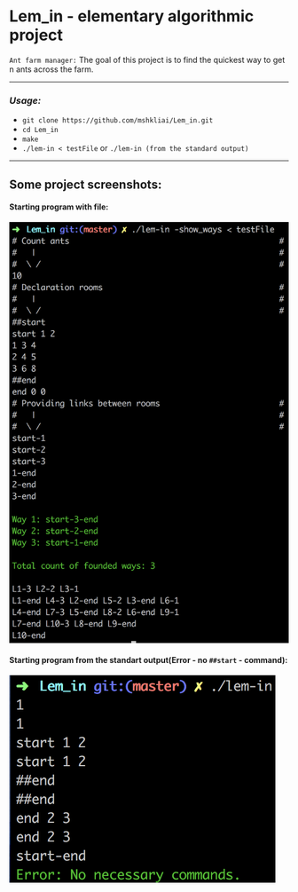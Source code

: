 # Lem_in - elementary algorithmic project
`Ant farm manager:`
The goal of this project is to find the quickest way to get n ants across the farm.
***
### ***Usage:***
* `git clone https://github.com/mshkliai/Lem_in.git`
* `cd Lem_in`
* `make`
* `./lem-in < testFile` or `./lem-in (from the standard output)`

***
## Some project screenshots:
#### Starting program with file:
![a:](https://github.com/mshkliai/Lem_in/raw/master/screenshots/output.png)
#### Starting program from the standart output(Error - no `##start` - command):
![a:](https://github.com/mshkliai/Lem_in/raw/master/screenshots/noStart.png)
